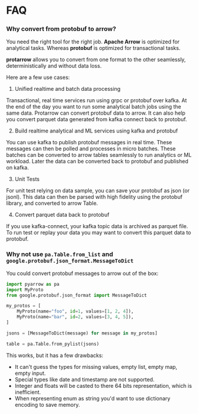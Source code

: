 # FAQ

### Why convert from protobuf to arrow?

You need the right tool for the right job.
**Apache Arrow** is optimized for analytical tasks.
Whereas **protobuf** is optimized for transactional tasks.

**protarrow** allows you to convert from one format to the other seamlessly, deterministically and  without data loss.

Here are a few use cases:

1. Unified realtime and batch data processing

Transactional, real time services run using grpc or protobuf over kafka.
At the end of the day you want to run some analytical batch jobs using the same data.
Protarrow can convert protobuf data to arrow.
It can also help you convert parquet data generated from kafka connect back to protobuf.

2. Build realtime analytical and ML services using kafka and protobuf

You can use kafka to publish protobuf messages in real time. 
These messages can then be polled and processes in micro batches.
These batches can be converted to arrow tables seamlessly to run analytics or ML workload.
Later the data can be converted back to protobuf and published on kafka.

3. Unit Tests

For unit test relying on data sample, you can save your protobuf as json (or jsonl).
This data can then be parsed with high fidelity using the protobuf library, and converted to arrow Table.

4. Convert parquet data back to protobuf

If you use kafka-connect, your kafka topic data is archived as parquet file. 
To run test or replay your data you may want to convert this parquet data to protobuf.

### Why not use `pa.Table.from_list` and `google.protobuf.json_format.MessageToDict`

You could convert protobuf messages to arrow out of the box:
```python
import pyarrow as pa
import MyProto
from google.protobuf.json_format import MessageToDict

my_protos = [
    MyProto(name="foo", id=1, values=[1, 2, 4]),
    MyProto(name="bar", id=2, values=[3, 4, 5]),
]

jsons = [MessageToDict(message) for message in my_protos]

table = pa.Table.from_pylist(jsons)
```

This works, but it has a few drawbacks:

- It can't guess the types for missing values, empty list, empty map, empty input.
- Special types like date and timestamp are not supported.
- Integer and floats will be casted to there 64 bits representation, which is inefficient.
- When representing enum as string you'd want to use dictionary encoding to save memory.
